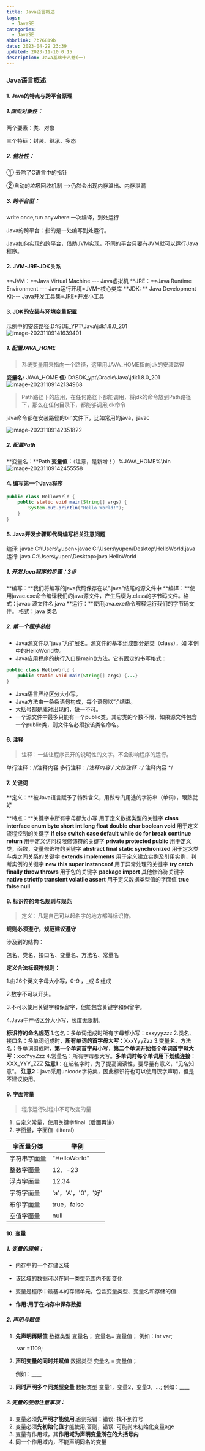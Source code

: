 ```yaml
---
title: Java语言概述
tags:
  - JavaSE
categories:
  - JavaSE
abbrlink: 7b76819b
date: 2023-04-29 23:39
updated: 2023-11-10 0:15
description: Java基础十八卷(一)
---
```

### Java语言概述

#### 1. Java的特点与跨平台原理

##### 1.面向对象性：

两个要素：类、对象

三个特征：封装、继承、多态

##### 2. 健壮性：

① 去除了C语言中的指针 

②自动的垃圾回收机制 -->仍然会出现内存溢出、内存泄漏

##### 3. 跨平台型：

write once,run anywhere:一次编译，到处运行

Java的跨平台：指的是一处编写到处运行。

Java如何实现的跨平台，借助JVM实现，不同的平台只要有JVM就可以运行Java程序。

#### 2. JVM-JRE-JDK关系

**JVM：**Java Virtual Machine --- Java虚拟机
**JRE：**Java Runtime Environment --- Java运行环境=JVM+核心类库
**JDK: ** Java Development Kit--- Java开发工具集=JRE+开发小工具

#### 3. JDK的安装与环境变量配置

示例中的安装路径:D:\SDE_YPT\Java\jdk1.8.0_201
![image-20231109141639401](http://cdn.this0.com/blog/img/image-20231109141639401.png?OSSAccessKeyId=LTAI5tAje5MhbPSKCC6QdGZb&Expires=9000000000&Signature=9sFYjnC2C44je1Y6x7f3EzDDkks=&x-oss-process=style/cdn.this0)

##### 1. 配置JAVA_HOME

> 系统变量用来指向一个路径，这里用JAVA_HOME指向jdk的安装路径

**变量名:** JAVA_HOME
**值:** D:\SDK_ypt\Oracle\Java\jdk1.8.0_201
![image-20231109142134968](http://cdn.this0.com/blog/img/image-20231109142134968.png?OSSAccessKeyId=LTAI5tAje5MhbPSKCC6QdGZb&Expires=9000000001&Signature=hrDJ3dxEosnF5Md9S4oEeUFZhBw=&x-oss-process=style/cdn.this0)

> Path路径下的应用，在任何路径下都能调用，将jdk的命令放到Path路径下，那么在任何目录下，都能够调用jdk命令

java命令都在安装路径的bin文件下，比如常用的java，javac

![image-20231109142351822](http://cdn.this0.com/blog/img/image-20231109142351822.png?OSSAccessKeyId=LTAI5tAje5MhbPSKCC6QdGZb&Expires=9000000001&Signature=oc1bSb5RP2inN7JAz9X0U/sUDL8=&x-oss-process=style/cdn.this0)

##### 2. 配置Path

**变量名：**Path
**变量值：**（注意，是新增！）%JAVA_HOME%\bin
![image-20231109142455558](http://cdn.this0.com/blog/img/image-20231109142455558.png?OSSAccessKeyId=LTAI5tAje5MhbPSKCC6QdGZb&Expires=9000000001&Signature=s3O3ObxrloGL9rrzJjLCEkzbjKo=&x-oss-process=style/cdn.this0)

#### 4. 编写第一个Java程序

```java
public class HelloWorld {
    public static void main(String[] args) {
        System.out.println("Hello World!");
    }
}
```

#### 5. Java开发步骤即代码编写相关注意问题

编译: javac
C:\Users\yupen>javac C:\Users\yupen\Desktop\HelloWorld.java
运行: java 
C:\Users\yupen\Desktop>java HelloWorld

##### 1. 开发Java程序的步骤：3步

**编写：**我们将编写的java代码保存在以".java"结尾的源文件中
**编译：**使用javac.exe命令编译我们的java源文件，产生后缀为.class的字节码文件。格式：javac 源文件名.java
**运行：**使用java.exe命令解释运行我们的字节码文件。 格式：java 类名

##### 2. 第一个程序总结

* Java源文件以“java”为扩展名。源文件的基本组成部分是类（class），如 本例中的HelloWorld类。 
* Java应用程序的执行入口是main()方法。它有固定的书写格式：

```java
public class HelloWorld {
    public static void main(String[] args) {...}
}
```

*  Java语言严格区分大小写。
* Java方法由一条条语句构成，每个语句以“;”结束。
* 大括号都是成对出现的，缺一不可。
* 一个源文件中最多只能有一个public类。其它类的个数不限，如果源文件包含 一个public类，则文件名必须按该类名命名。

#### 6. 注释

> 注释：一些让程序员开的说明性的文字。不会影响程序的运行。

   单行注释：//注释内容
   多行注释：/*注释内容 */
   文档注释：/** 注释内容 */

#### 7. 关键词

**定义：**被Java语言赋予了特殊含义，用做专门用途的字符串（单词），眼熟就好

**特点：**关键字中所有字母都为小写
       	用于定义数据类型的关键字
**class interface enum byte short int long float double char boolean void**
用于定义流程控制的关键字
**if else switch case default while do for break continue return**
用于定义访问权限修饰符的关键字
**private protected public**
用于定义类，函数，变量修饰符的关键字
**abstract final static synchronized**
用于定义类与类之间关系的关键字
**extends implements**
用于定义建立实例及引用实例，判断实例的关键字
**new this super instanceof**
用于异常处理的关键字
**try catch finally throw throws**
用于包的关键字 
**package import**
其他修饰符关键字
**native strictfp transient volatile assert**
用于定义数据类型值的字面值
**true false null**

#### 8. 标识符的命名规则与规范

> 定义：凡是自己可以起名字的地方都叫标识符。

**规则必须遵守，规范建议遵守**

涉及到的结构：

包名、类名、接口名、变量名、方法名、常量名

**定义合法标识符规则：**

1.由26个英文字母大小写，0-9 ，_或 $ 组成

2.数字不可以开头。

3.不可以使用关键字和保留字，但能包含关键字和保留字。

4.Java中严格区分大小写，长度无限制。

**标识符的命名规范**
1.包名：多单词组成时所有字母都小写：xxxyyyzzz
2.类名、接口名：多单词组成时，**所有单词的首字母大写**：XxxYyyZzz
3.变量名、方法名：多单词组成时，**第一个单词首字母小写，第二个单词开始每个单词首字母大写**：xxxYyyZzz
4.常量名：所有字母都大写。**多单词时每个单词用下划线连接**：XXX_YYY_ZZZ
**注意1**：在起名字时，为了提高阅读性，要尽量有意义，“见名知意”。
**注意2**：java采用unicode字符集，因此标识符也可以使用汉字声明，但是不建议使用。

#### 9. 字面常量

> 程序运行过程中不可改变的量

1. 自定义常量，使用关键字final（后面再讲）
2. 字面量，字面值（literal）

|   字面量分类   |   举例   |
| ---- | ---- |
|   字符串字面量   |     "HelloWorld"   |
| 整数字面量 | 12，-23 |
| 浮点字面量 | 12.34 |
| 字符字面量 | 'a'，'A'，'0'，'好' |
| 布尔字面量 | true，false |
| 空值字面量 | null |

#### 10. 变量

##### 1. 变量的理解：

* 内存中的一个存储区域

* 该区域的数据可以在同一类型范围内不断变化

* 变量是程序中最基本的存储单元。包含变量类型、变量名和存储的值

* **作用:用于在内存中保存数据**

##### 2. 声明与赋值

1. **先声明再赋值**
   数据类型 变量名；
   变量名= 变量值；
   例如：int var;

   ​            var =1109;

2. **声明变量的同时并赋值**
    数据类型 变量名 = 变量值；

    例如：____

3. **同时声明多个同类型变量**
   数据类型 变量1，变量2，变量3，...;
   例如：____

##### 3.变量的使用注意事项：

  1. 变量必须**先声明才能使用**,否则报错：错误: 找不到符号
  2. 变量必须**先初始化值**才能使用,否则，错误: 可能尚未初始化变量age
  3. 变量有作用域，其**作用域为声明变量所在的大括号内**
  4. 同一个作用域内，不能声明同名的变量
